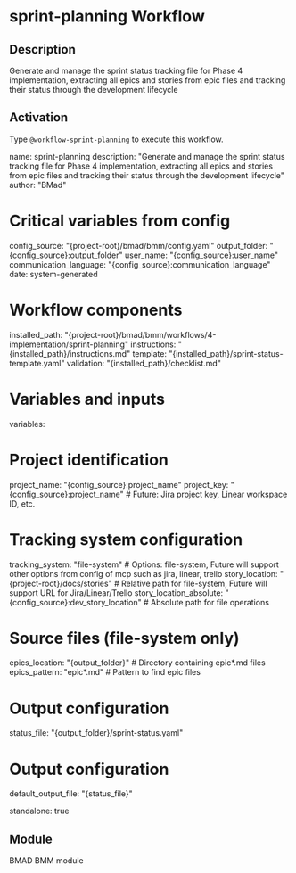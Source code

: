 # sprint-planning Workflow

## Description
Generate and manage the sprint status tracking file for Phase 4 implementation, extracting all epics and stories from epic files and tracking their status through the development lifecycle

## Activation
Type `@workflow-sprint-planning` to execute this workflow.

name: sprint-planning
description: "Generate and manage the sprint status tracking file for Phase 4 implementation, extracting all epics and stories from epic files and tracking their status through the development lifecycle"
author: "BMad"

# Critical variables from config
config_source: "{project-root}/bmad/bmm/config.yaml"
output_folder: "{config_source}:output_folder"
user_name: "{config_source}:user_name"
communication_language: "{config_source}:communication_language"
date: system-generated

# Workflow components
installed_path: "{project-root}/bmad/bmm/workflows/4-implementation/sprint-planning"
instructions: "{installed_path}/instructions.md"
template: "{installed_path}/sprint-status-template.yaml"
validation: "{installed_path}/checklist.md"

# Variables and inputs
variables:
  # Project identification
  project_name: "{config_source}:project_name"
  project_key: "{config_source}:project_name" # Future: Jira project key, Linear workspace ID, etc.

  # Tracking system configuration
  tracking_system: "file-system" # Options: file-system, Future will support other options from config of mcp such as jira, linear, trello
  story_location: "{project-root}/docs/stories" # Relative path for file-system, Future will support URL for Jira/Linear/Trello
  story_location_absolute: "{config_source}:dev_story_location" # Absolute path for file operations

  # Source files (file-system only)
  epics_location: "{output_folder}" # Directory containing epic*.md files
  epics_pattern: "epic*.md" # Pattern to find epic files

  # Output configuration
  status_file: "{output_folder}/sprint-status.yaml"

# Output configuration
default_output_file: "{status_file}"

standalone: true


## Module
BMAD BMM module
